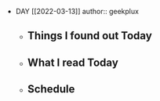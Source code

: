 - DAY [[2022-03-13]]
  author:: geekplux
	- ## Things I found out Today
	- ## What I read Today
	- ## Schedule